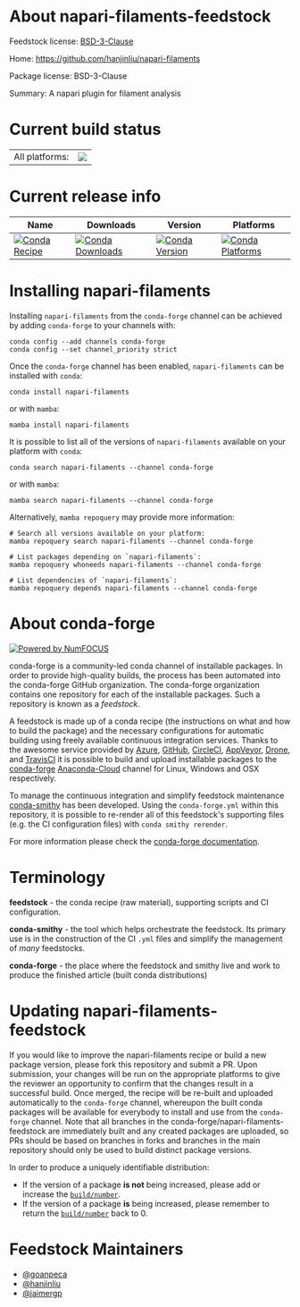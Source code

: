 About napari-filaments-feedstock
================================

Feedstock license: [BSD-3-Clause](https://github.com/conda-forge/napari-filaments-feedstock/blob/main/LICENSE.txt)

Home: https://github.com/hanjinliu/napari-filaments

Package license: BSD-3-Clause

Summary: A napari plugin for filament analysis

Current build status
====================


<table><tr><td>All platforms:</td>
    <td>
      <a href="https://dev.azure.com/conda-forge/feedstock-builds/_build/latest?definitionId=16655&branchName=main">
        <img src="https://dev.azure.com/conda-forge/feedstock-builds/_apis/build/status/napari-filaments-feedstock?branchName=main">
      </a>
    </td>
  </tr>
</table>

Current release info
====================

| Name | Downloads | Version | Platforms |
| --- | --- | --- | --- |
| [![Conda Recipe](https://img.shields.io/badge/recipe-napari--filaments-green.svg)](https://anaconda.org/conda-forge/napari-filaments) | [![Conda Downloads](https://img.shields.io/conda/dn/conda-forge/napari-filaments.svg)](https://anaconda.org/conda-forge/napari-filaments) | [![Conda Version](https://img.shields.io/conda/vn/conda-forge/napari-filaments.svg)](https://anaconda.org/conda-forge/napari-filaments) | [![Conda Platforms](https://img.shields.io/conda/pn/conda-forge/napari-filaments.svg)](https://anaconda.org/conda-forge/napari-filaments) |

Installing napari-filaments
===========================

Installing `napari-filaments` from the `conda-forge` channel can be achieved by adding `conda-forge` to your channels with:

```
conda config --add channels conda-forge
conda config --set channel_priority strict
```

Once the `conda-forge` channel has been enabled, `napari-filaments` can be installed with `conda`:

```
conda install napari-filaments
```

or with `mamba`:

```
mamba install napari-filaments
```

It is possible to list all of the versions of `napari-filaments` available on your platform with `conda`:

```
conda search napari-filaments --channel conda-forge
```

or with `mamba`:

```
mamba search napari-filaments --channel conda-forge
```

Alternatively, `mamba repoquery` may provide more information:

```
# Search all versions available on your platform:
mamba repoquery search napari-filaments --channel conda-forge

# List packages depending on `napari-filaments`:
mamba repoquery whoneeds napari-filaments --channel conda-forge

# List dependencies of `napari-filaments`:
mamba repoquery depends napari-filaments --channel conda-forge
```


About conda-forge
=================

[![Powered by
NumFOCUS](https://img.shields.io/badge/powered%20by-NumFOCUS-orange.svg?style=flat&colorA=E1523D&colorB=007D8A)](https://numfocus.org)

conda-forge is a community-led conda channel of installable packages.
In order to provide high-quality builds, the process has been automated into the
conda-forge GitHub organization. The conda-forge organization contains one repository
for each of the installable packages. Such a repository is known as a *feedstock*.

A feedstock is made up of a conda recipe (the instructions on what and how to build
the package) and the necessary configurations for automatic building using freely
available continuous integration services. Thanks to the awesome service provided by
[Azure](https://azure.microsoft.com/en-us/services/devops/), [GitHub](https://github.com/),
[CircleCI](https://circleci.com/), [AppVeyor](https://www.appveyor.com/),
[Drone](https://cloud.drone.io/welcome), and [TravisCI](https://travis-ci.com/)
it is possible to build and upload installable packages to the
[conda-forge](https://anaconda.org/conda-forge) [Anaconda-Cloud](https://anaconda.org/)
channel for Linux, Windows and OSX respectively.

To manage the continuous integration and simplify feedstock maintenance
[conda-smithy](https://github.com/conda-forge/conda-smithy) has been developed.
Using the ``conda-forge.yml`` within this repository, it is possible to re-render all of
this feedstock's supporting files (e.g. the CI configuration files) with ``conda smithy rerender``.

For more information please check the [conda-forge documentation](https://conda-forge.org/docs/).

Terminology
===========

**feedstock** - the conda recipe (raw material), supporting scripts and CI configuration.

**conda-smithy** - the tool which helps orchestrate the feedstock.
                   Its primary use is in the construction of the CI ``.yml`` files
                   and simplify the management of *many* feedstocks.

**conda-forge** - the place where the feedstock and smithy live and work to
                  produce the finished article (built conda distributions)


Updating napari-filaments-feedstock
===================================

If you would like to improve the napari-filaments recipe or build a new
package version, please fork this repository and submit a PR. Upon submission,
your changes will be run on the appropriate platforms to give the reviewer an
opportunity to confirm that the changes result in a successful build. Once
merged, the recipe will be re-built and uploaded automatically to the
`conda-forge` channel, whereupon the built conda packages will be available for
everybody to install and use from the `conda-forge` channel.
Note that all branches in the conda-forge/napari-filaments-feedstock are
immediately built and any created packages are uploaded, so PRs should be based
on branches in forks and branches in the main repository should only be used to
build distinct package versions.

In order to produce a uniquely identifiable distribution:
 * If the version of a package **is not** being increased, please add or increase
   the [``build/number``](https://docs.conda.io/projects/conda-build/en/latest/resources/define-metadata.html#build-number-and-string).
 * If the version of a package **is** being increased, please remember to return
   the [``build/number``](https://docs.conda.io/projects/conda-build/en/latest/resources/define-metadata.html#build-number-and-string)
   back to 0.

Feedstock Maintainers
=====================

* [@goanpeca](https://github.com/goanpeca/)
* [@hanjinliu](https://github.com/hanjinliu/)
* [@jaimergp](https://github.com/jaimergp/)

